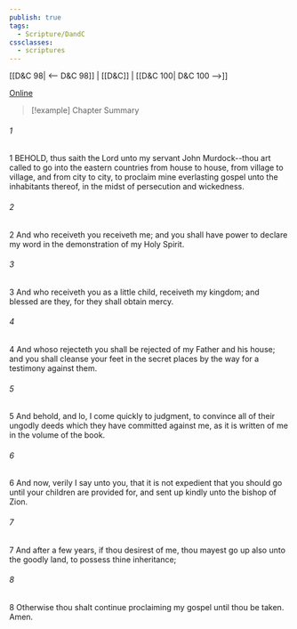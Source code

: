 ```yaml
---
publish: true
tags:
  - Scripture/DandC
cssclasses:
  - scriptures
---
```

[[D&C 98| <-- D&C 98]] | [[D&C]] | [[D&C 100| D&C 100 -->]]

[Online](https://churchofjesuschrist.org/study/scriptures/dc-testament/dc/99?lang=eng)

>[!example] Chapter Summary
>
###### 1
1 BEHOLD, thus saith the Lord unto my servant John Murdock--thou art called to go into the eastern countries from house to house, from village to village, and from city to city, to proclaim mine everlasting gospel unto the inhabitants thereof, in the midst of persecution and wickedness.
###### 2
2 And who receiveth you receiveth me; and you shall have power to declare my word in the demonstration of my Holy Spirit.
###### 3
3 And who receiveth you as a little child, receiveth my kingdom; and blessed are they, for they shall obtain mercy.
###### 4
4 And whoso rejecteth you shall be rejected of my Father and his house; and you shall cleanse your feet in the secret places by the way for a testimony against them.
###### 5
5 And behold, and lo, I come quickly to judgment, to convince all of their ungodly deeds which they have committed against me, as it is written of me in the volume of the book.
###### 6
6 And now, verily I say unto you, that it is not expedient that you should go until your children are provided for, and sent up kindly unto the bishop of Zion.
###### 7
7 And after a few years, if thou desirest of me, thou mayest go up also unto the goodly land, to possess thine inheritance;
###### 8
8 Otherwise thou shalt continue proclaiming my gospel until thou be taken. Amen.





